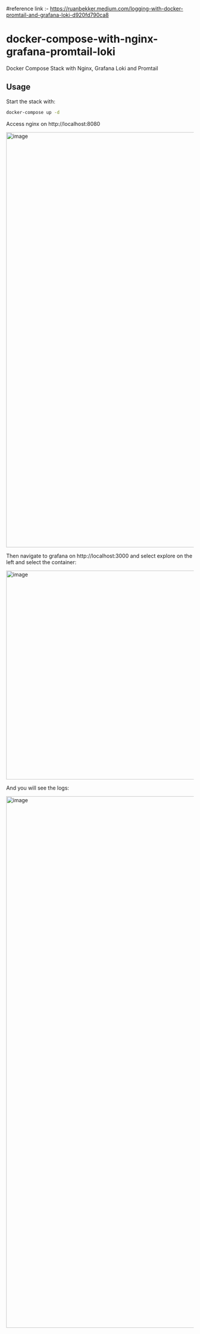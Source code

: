 #reference link :- https://ruanbekker.medium.com/logging-with-docker-promtail-and-grafana-loki-d920fd790ca8
# docker-compose-with-nginx-grafana-promtail-loki
Docker Compose Stack with Nginx,  Grafana Loki and Promtail

## Usage

Start the stack with:

```bash
docker-compose up -d
```

Access nginx on http://localhost:8080

<img width="1113" alt="image" src="https://user-images.githubusercontent.com/567298/202505252-3cbc2d03-d1d2-48e6-bea7-5db54233b9a2.png">

Then navigate to grafana on http://localhost:3000 and select explore on the left and select the container:

<img width="560" alt="image" src="https://user-images.githubusercontent.com/567298/202504989-e05a08a2-eb2f-41a1-85f4-9a11a8affd7c.png">

And you will see the logs:

<img width="1425" alt="image" src="https://user-images.githubusercontent.com/567298/202505099-c47b76cc-3090-4eb9-8459-db659d0aac18.png">

